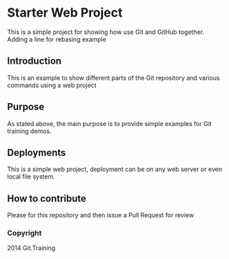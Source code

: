 # Starter Web Project

This is a simple project for showing how use Git and GitHub together. Adding a line for rebasing example

## Introduction

This is an example to show different parts of the Git repository and various commands using a web project

## Purpose

As stated above, the main purpose is to provide simple examples for Git training demos.

## Deployments

This is a simple web project, deployment can be on any web server or even local file system.

## How to contribute

Please for this repository and then issue a Pull Request for review

### Copyright

2014 Git.Training